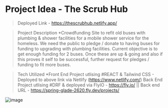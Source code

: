 # Project Idea - The Scrub Hub 
> Deployed Link - https://thescrubhub.netlify.app/

> Project Description 
> *Crowdfunding Site to refit old buses with plumbing & shower facilities for a mobile shower service for the homeless. 
We need the public to pledge / donate to having buses for funding to upgrading with plumbing facilities. 
Current objective is to get enough funding for 2 buses. 
Once these are up & going and also if this proves it self to be successful, further request for pledges / funding to fit more buses. 

> Tech Utilized 
*Front End Project utlising #REACT & Tailwind CSS - Deployed to above link via Netlify (https://www.netlify.com/)
Back End Project utlising #DRF & deployed via FlyIO - https://fly.io/ || Back end URL - https://spring-glade-2620.fly.dev/projects/

![image](https://user-images.githubusercontent.com/113986306/232379955-37e55922-2377-4bfb-9e15-da5bf7adbaf3.png)


